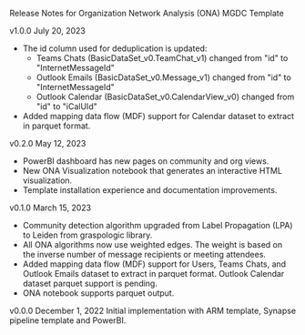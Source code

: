 Release Notes for Organization Network Analysis (ONA) MGDC Template

v1.0.0
July 20, 2023
- The id column used for deduplication is updated:
  - Teams Chats (BasicDataSet_v0.TeamChat_v1) changed from "id" to "InternetMessageId"
  - Outlook Emails (BasicDataSet_v0.Message_v1) changed from "id" to "InternetMessageId"
  - Outlook Calendar (BasicDataSet_v0.CalendarView_v0) changed from "id" to "iCalUId"
- Added mapping data flow (MDF) support for Calendar dataset to extract in parquet format.

v0.2.0
May 12, 2023
- PowerBI dashboard has new pages on community and org views.
- New ONA Visualization notebook that generates an interactive HTML visualization.
- Template installation experience and documentation improvements.

v0.1.0
March 15, 2023
- Community detection algorithm upgraded from Label Propagation (LPA) to Leiden from graspologic library.
- All ONA algorithms now use weighted edges. The weight is based on the inverse number of message recipients or meeting attendees.
- Added mapping data flow (MDF) support for Users, Teams Chats, and Outlook Emails dataset to extract in parquet format. Outlook Calendar dataset parquet support is pending.
- ONA notebook supports parquet output.

v0.0.0
December 1, 2022
Initial implementation with ARM template, Synapse pipeline template and PowerBI.